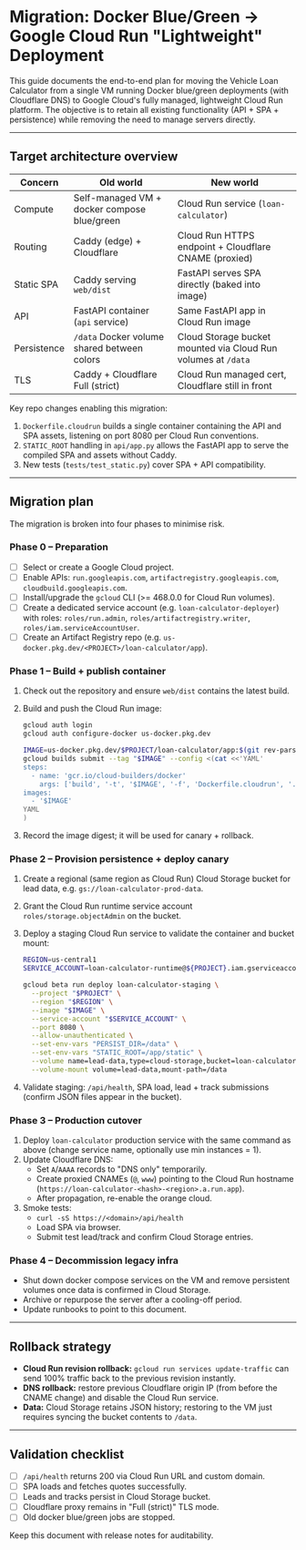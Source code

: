 # Migration: Docker Blue/Green → Google Cloud Run "Lightweight" Deployment

This guide documents the end-to-end plan for moving the Vehicle Loan Calculator
from a single VM running Docker blue/green deployments (with Cloudflare DNS)
to Google Cloud's fully managed, lightweight Cloud Run platform. The objective
is to retain all existing functionality (API + SPA + persistence) while
removing the need to manage servers directly.

______________________________________________________________________

## Target architecture overview

| Concern     | Old world                                   | New world                                                     |
| ----------- | ------------------------------------------- | ------------------------------------------------------------- |
| Compute     | Self-managed VM + docker compose blue/green | Cloud Run service (`loan-calculator`)                         |
| Routing     | Caddy (edge) + Cloudflare                   | Cloud Run HTTPS endpoint + Cloudflare CNAME (proxied)         |
| Static SPA  | Caddy serving `web/dist`                    | FastAPI serves SPA directly (baked into image)                |
| API         | FastAPI container (`api` service)           | Same FastAPI app in Cloud Run image                           |
| Persistence | `/data` Docker volume shared between colors | Cloud Storage bucket mounted via Cloud Run volumes at `/data` |
| TLS         | Caddy + Cloudflare Full (strict)            | Cloud Run managed cert, Cloudflare still in front             |

Key repo changes enabling this migration:

1. `Dockerfile.cloudrun` builds a single container containing the API and SPA
   assets, listening on port 8080 per Cloud Run conventions.
1. `STATIC_ROOT` handling in `api/app.py` allows the FastAPI app to serve the
   compiled SPA and assets without Caddy.
1. New tests (`tests/test_static.py`) cover SPA + API compatibility.

______________________________________________________________________

## Migration plan

The migration is broken into four phases to minimise risk.

### Phase 0 – Preparation

- [ ] Select or create a Google Cloud project.
- [ ] Enable APIs: `run.googleapis.com`, `artifactregistry.googleapis.com`,
  `cloudbuild.googleapis.com`.
- [ ] Install/upgrade the `gcloud` CLI (>= 468.0.0 for Cloud Run volumes).
- [ ] Create a dedicated service account (e.g. `loan-calculator-deployer`) with
  roles: `roles/run.admin`, `roles/artifactregistry.writer`,
  `roles/iam.serviceAccountUser`.
- [ ] Create an Artifact Registry repo (e.g. `us-docker.pkg.dev/<PROJECT>/loan-calculator/app`).

### Phase 1 – Build + publish container

1. Check out the repository and ensure `web/dist` contains the latest build.

1. Build and push the Cloud Run image:

   ```bash
   gcloud auth login
   gcloud auth configure-docker us-docker.pkg.dev

   IMAGE=us-docker.pkg.dev/$PROJECT/loan-calculator/app:$(git rev-parse --short HEAD)
   gcloud builds submit --tag "$IMAGE" --config <(cat <<'YAML'
   steps:
     - name: 'gcr.io/cloud-builders/docker'
       args: ['build', '-t', '$IMAGE', '-f', 'Dockerfile.cloudrun', '.']
   images:
     - '$IMAGE'
   YAML
   )
   ```

1. Record the image digest; it will be used for canary + rollback.

### Phase 2 – Provision persistence + deploy canary

1. Create a regional (same region as Cloud Run) Cloud Storage bucket for lead
   data, e.g. `gs://loan-calculator-prod-data`.

1. Grant the Cloud Run runtime service account `roles/storage.objectAdmin` on
   the bucket.

1. Deploy a staging Cloud Run service to validate the container and bucket
   mount:

   ```bash
   REGION=us-central1
   SERVICE_ACCOUNT=loan-calculator-runtime@${PROJECT}.iam.gserviceaccount.com

   gcloud beta run deploy loan-calculator-staging \
     --project "$PROJECT" \
     --region "$REGION" \
     --image "$IMAGE" \
     --service-account "$SERVICE_ACCOUNT" \
     --port 8080 \
     --allow-unauthenticated \
     --set-env-vars "PERSIST_DIR=/data" \
     --set-env-vars "STATIC_ROOT=/app/static" \
     --volume name=lead-data,type=cloud-storage,bucket=loan-calculator-prod-data \
     --volume-mount volume=lead-data,mount-path=/data
   ```

1. Validate staging: `/api/health`, SPA load, lead + track submissions (confirm
   JSON files appear in the bucket).

### Phase 3 – Production cutover

1. Deploy `loan-calculator` production service with the same command as above
   (change service name, optionally use min instances = 1).
1. Update Cloudflare DNS:
   - Set `A`/`AAAA` records to "DNS only" temporarily.
   - Create proxied CNAMEs (`@`, `www`) pointing to the Cloud Run hostname
     (`https://loan-calculator-<hash>-<region>.a.run.app`).
   - After propagation, re-enable the orange cloud.
1. Smoke tests:
   - `curl -sS https://<domain>/api/health`
   - Load SPA via browser.
   - Submit test lead/track and confirm Cloud Storage entries.

### Phase 4 – Decommission legacy infra

- Shut down docker compose services on the VM and remove persistent volumes
  once data is confirmed in Cloud Storage.
- Archive or repurpose the server after a cooling-off period.
- Update runbooks to point to this document.

______________________________________________________________________

## Rollback strategy

- **Cloud Run revision rollback:** `gcloud run services update-traffic` can send
  100% traffic back to the previous revision instantly.
- **DNS rollback:** restore previous Cloudflare origin IP (from before the
  CNAME change) and disable the Cloud Run service.
- **Data:** Cloud Storage retains JSON history; restoring to the VM just
  requires syncing the bucket contents to `/data`.

______________________________________________________________________

## Validation checklist

- [ ] `/api/health` returns 200 via Cloud Run URL and custom domain.
- [ ] SPA loads and fetches quotes successfully.
- [ ] Leads and tracks persist in Cloud Storage bucket.
- [ ] Cloudflare proxy remains in "Full (strict)" TLS mode.
- [ ] Old docker blue/green jobs are stopped.

Keep this document with release notes for auditability.
